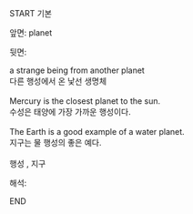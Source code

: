 START
기본

앞면:
planet


뒷면:
<div>a strange being from another planet </div><div><div>다른 행성에서 온 낯선 생명체</div></div><div><br></div><div><div>Mercury is the closest planet to the sun. </div><div><div>수성은 태양에 가장 가까운 행성이다.</div></div></div><div><br></div><div><div>The Earth is a good example of a water planet. </div><div><div>지구는 물 행성의 좋은 예다.</div></div></div><div><br></div><div>행성 , 지구</div>


해석:
<!--ID: 1746614454437-->
END